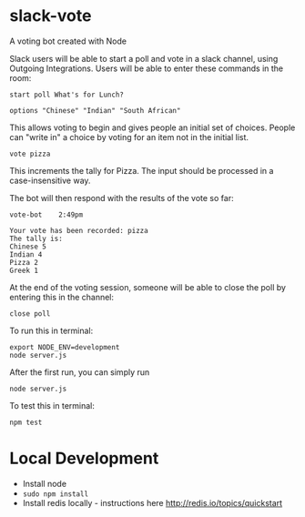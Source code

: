 # slack-vote
A voting bot created with Node

Slack users will be able to start a poll and vote in a slack channel, using Outgoing Integrations. Users will be able to enter these commands in the room: 
```
start poll What's for Lunch?
```
```
options "Chinese" "Indian" "South African"
```
This allows voting to begin and gives people an initial set of choices. People can "write in" a choice by voting for an item not in the initial list.

```
vote pizza
```
This increments the tally for Pizza. The input should be processed in a case-insensitive way.

The bot will then respond with the results of the vote so far:
```
vote-bot    2:49pm

Your vote has been recorded: pizza
The tally is:
Chinese 5
Indian 4
Pizza 2
Greek 1
```

At the end of the voting session, someone will be able to close the poll by entering this in the channel:
```
close poll
```

To run this in terminal:
```
export NODE_ENV=development
node server.js
```
After the first run, you can simply run
```
node server.js
```


To test this in terminal:
```
npm test
```

# Local Development
* Install node
* `sudo npm install`
* Install redis locally - instructions here http://redis.io/topics/quickstart
